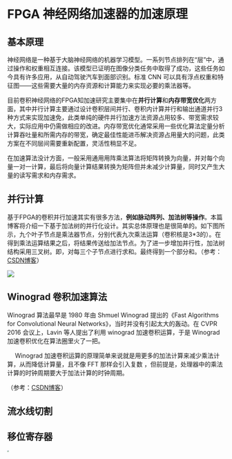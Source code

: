 # FPGA 神经网络加速器的加速原理

##   基本原理

神经网络是一种基于大脑神经网络的机器学习模型。一系列节点排列在“层”中，通过操作和权重相互连接。该模型已证明在图像分类任务中取得了成功，这些任务如今具有许多应用，从自动驾驶汽车到面部识别。标准 CNN 可以具有浮点权重和特征图——这些需要大量的内存资源和计算能力来实现必要的乘法器等。

目前卷积神经网络的FPGA知加速研究主要集中在**并行计算**和**内存带宽优化**两方面，其中并行计算主要通过设计卷积层间并行、卷积内计算并行和输出通道并行3种方式来实现加速免，此类单纯的硬件并行加速方法资源占用较多、带宽需求较大，实际应用中仍需做相应的改进。内存带宽优化通常采用一些优化算法定量分析计算吞吐量和所需内存的带宽，确定最佳性能进币解决资源占用量大的问题，此类方案在不同层间需要重新配置，灵活性稍显不足。

在加速算法没计方面，一般采用通用用阵乘法算法将矩阵转换为向量，并对每个向量一对一计算，最后将向量计算结果转换为矩阵但并未减少计算量，同时又产生大量的读写需求和内存需求。

## 并行计算

基于FPGA的卷积并行加速其实有很多方法，**例如脉动阵列、加法树等操作**。本篇博客将介绍一下基于加法树的并行化设计。其实总体原理也是很简单的。如下图所示，九个叶子节点是乘法器节点，分别代表九次乘法运算（卷积核是3*3的）。在得到乘法运算结果之后，将结果传送给加法节点。为了进一步增加并行性，加法树结构采用三叉树。即，对每三个子节点进行求和。最终得到一个部分和。（参考：[CSDN博客](https://blog.csdn.net/wangbowj123/article/details/105607708?ops_request_misc=%257B%2522request%255Fid%2522%253A%2522167680804616800213063876%2522%252C%2522scm%2522%253A%252220140713.130102334..%2522%257D&request_id=167680804616800213063876&biz_id=0&utm_medium=distribute.pc_search_result.none-task-blog-2~all~sobaiduend~default-1-105607708-null-null.142^v73^insert_down4,201^v4^add_ask,239^v2^insert_chatgpt&utm_term=FPGA%20%E5%8D%B7%E7%A7%AF%E5%8A%A0%E9%80%9F&spm=1018.2226.3001.4187)）

![](C:\Users\26825\Desktop\集创赛\校内初赛\题目\picture\tree.png)

## Winograd 卷积加速算法

Winograd 算法最早是 1980 年由 Shmuel Winograd 提出的《Fast Algorithms for Convolutional Neural Networks》，当时并没有引起太大的轰动。在 CVPR 2016 会议上，Lavin 等人提出了利用 winograd 加速卷积运算，于是 Winograd 加速卷积优化在算法圈里火了一把。

  Winograd 加速卷积运算的原理简单来说就是用更多的加法计算来减少乘法计算，从而降低计算量，且不像 FFT 那样会引入复数 ，但前提是，处理器中的乘法计算的时钟周期要大于加法计算的时钟周期。

（参考：[CSDN博客](https://blog.csdn.net/weixin_42405819/article/details/120224277?ops_request_misc=%257B%2522request%255Fid%2522%253A%2522167680905816782425680561%2522%252C%2522scm%2522%253A%252220140713.130102334..%2522%257D&request_id=167680905816782425680561&biz_id=0&utm_medium=distribute.pc_search_result.none-task-blog-2~all~top_positive~default-1-120224277-null-null.142^v73^insert_down4,201^v4^add_ask,239^v2^insert_chatgpt&utm_term=winograd&spm=1018.2226.3001.4187)）

## 流水线切割

##  移位寄存器

<img src="C:\Users\26825\Desktop\集创赛\校内初赛\题目\picture\shift_ram.jpg" style="zoom: 25%;" />
